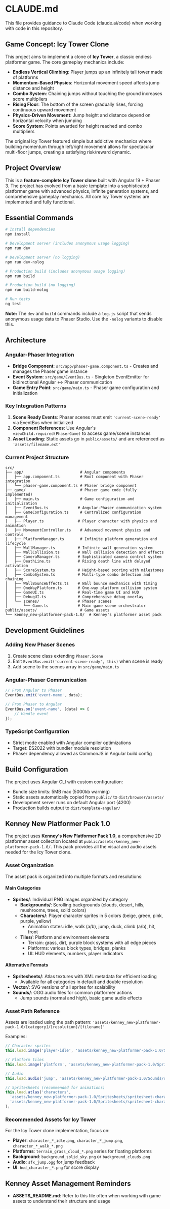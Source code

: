 # CLAUDE.md

This file provides guidance to Claude Code (claude.ai/code) when working with code in this repository.

## Game Concept: Icy Tower Clone

This project aims to implement a clone of **Icy Tower**, a classic endless platformer game. The core gameplay mechanics include:

- **Endless Vertical Climbing**: Player jumps up an infinitely tall tower made of platforms
- **Momentum-Based Physics**: Horizontal movement speed affects jump distance and height
- **Combo System**: Chaining jumps without touching the ground increases score multipliers
- **Rising Floor**: The bottom of the screen gradually rises, forcing continuous upward movement
- **Physics-Driven Movement**: Jump height and distance depend on horizontal velocity when jumping
- **Score System**: Points awarded for height reached and combo multipliers

The original Icy Tower featured simple but addictive mechanics where building momentum through left/right movement allows for spectacular multi-floor jumps, creating a satisfying risk/reward dynamic.

## Project Overview

This is a **feature-complete Icy Tower clone** built with Angular 19 + Phaser 3. The project has evolved from a basic template into a sophisticated platformer game with advanced physics, infinite generation systems, and comprehensive gameplay mechanics. All core Icy Tower systems are implemented and fully functional.

## Essential Commands

```bash
# Install dependencies
npm install

# Development server (includes anonymous usage logging)
npm run dev

# Development server (no logging)
npm run dev-nolog

# Production build (includes anonymous usage logging)
npm run build

# Production build (no logging)
npm run build-nolog

# Run tests
ng test
```

**Note:** The `dev` and `build` commands include a `log.js` script that sends anonymous usage data to Phaser Studio. Use the `-nolog` variants to disable this.

## Architecture

### Angular-Phaser Integration
- **Bridge Component**: `src/app/phaser-game.component.ts` - Creates and manages the Phaser game instance
- **Event System**: `src/game/EventBus.ts` - Singleton EventEmitter for bidirectional Angular ↔ Phaser communication
- **Game Entry Point**: `src/game/main.ts` - Phaser game configuration and initialization

### Key Integration Patterns
1. **Scene Ready Events**: Phaser scenes must emit `'current-scene-ready'` via EventBus when initialized
2. **Component References**: Use Angular's `viewChild.required(PhaserGame)` to access game/scene instances
3. **Asset Loading**: Static assets go in `public/assets/` and are referenced as `'assets/filename.ext'`

### Current Project Structure
```
src/
├── app/                         # Angular components
│   ├── app.component.ts         # Root component with Phaser integration
│   └── phaser-game.component.ts # Phaser bridge component
├── game/                        # Phaser game code (fully implemented)
│   ├── main.ts                  # Game configuration and initialization
│   ├── EventBus.ts             # Angular-Phaser communication system
│   ├── GameConfiguration.ts     # Centralized configuration management
│   ├── Player.ts               # Player character with physics and animation
│   ├── MovementController.ts    # Advanced movement physics and controls
│   ├── PlatformManager.ts       # Infinite platform generation and lifecycle
│   ├── WallManager.ts          # Infinite wall generation system
│   ├── WallCollision.ts        # Wall collision detection and effects
│   ├── CameraManager.ts        # Sophisticated camera control system
│   ├── DeathLine.ts            # Rising death line with delayed activation
│   ├── ScoreSystem.ts          # Height-based scoring with milestones
│   ├── ComboSystem.ts          # Multi-type combo detection and chaining
│   ├── WallBounceEffects.ts    # Wall bounce mechanics with timing
│   ├── OneWayPlatform.ts       # One-way platform collision system
│   ├── GameUI.ts               # Real-time game UI and HUD
│   ├── DebugUI.ts              # Comprehensive debug overlay
│   └── scenes/                 # Phaser scenes
│       └── Game.ts             # Main game scene orchestrator
public/assets/                   # Game assets
└── kenney_new-platformer-pack-1.0/  # Kenney's platformer asset pack
```

## Development Guidelines

### Adding New Phaser Scenes
1. Create scene class extending `Phaser.Scene`
2. Emit `EventBus.emit('current-scene-ready', this)` when scene is ready
3. Add scene to the scenes array in `src/game/main.ts`

### Angular-Phaser Communication
```typescript
// From Angular to Phaser
EventBus.emit('event-name', data);

// From Phaser to Angular
EventBus.on('event-name', (data) => {
    // Handle event
});
```

### TypeScript Configuration
- Strict mode enabled with Angular compiler optimizations
- Target: ES2022 with bundler module resolution
- Phaser dependency allowed as CommonJS in Angular build config

## Build Configuration

The project uses Angular CLI with custom configuration:
- Bundle size limits: 5MB max (5000kb warning)
- Static assets automatically copied from `public/` to `dist/browser/assets/`
- Development server runs on default Angular port (4200)
- Production builds output to `dist/template-angular/`

## Kenney New Platformer Pack 1.0

The project uses **Kenney's New Platformer Pack 1.0**, a comprehensive 2D platformer asset collection located at `public/assets/kenney_new-platformer-pack-1.0/`. This pack provides all the visual and audio assets needed for the Icy Tower clone.

### Asset Organization

The asset pack is organized into multiple formats and resolutions:

#### Main Categories
- **Sprites/**: Individual PNG images organized by category
  - **Backgrounds/**: Scrolling backgrounds (clouds, desert, hills, mushrooms, trees, solid colors)
  - **Characters/**: Player character sprites in 5 colors (beige, green, pink, purple, yellow)
    - Animation states: idle, walk (a/b), jump, duck, climb (a/b), hit, front
  - **Tiles/**: Platform and environment elements
    - Terrain: grass, dirt, purple block systems with all edge pieces
    - Platforms: various block types, bridges, planks
    - UI: HUD elements, numbers, player indicators

#### Alternative Formats
- **Spritesheets/**: Atlas textures with XML metadata for efficient loading
  - Available for all categories in default and double resolution
- **Vector/**: SVG versions of all sprites for scalability
- **Sounds/**: OGG audio files for common platformer actions
  - Jump sounds (normal and high), basic game audio effects

### Asset Path Reference
Assets are loaded using the path pattern: `'assets/kenney_new-platformer-pack-1.0/[category]/[resolution]/[filename]'`

Examples:
```typescript
// Character sprites
this.load.image('player-idle', 'assets/kenney_new-platformer-pack-1.0/Sprites/Characters/Default/character_beige_idle.png');

// Platform tiles  
this.load.image('platform', 'assets/kenney_new-platformer-pack-1.0/Sprites/Tiles/Default/terrain_grass_cloud_middle.png');

// Audio
this.load.audio('jump', 'assets/kenney_new-platformer-pack-1.0/Sounds/sfx_jump.ogg');

// Spritesheets (recommended for animations)
this.load.atlas('characters', 
  'assets/kenney_new-platformer-pack-1.0/Spritesheets/spritesheet-characters-default.png',
  'assets/kenney_new-platformer-pack-1.0/Spritesheets/spritesheet-characters-default.xml'
);
```

### Recommended Assets for Icy Tower
For the Icy Tower clone implementation, focus on:
- **Player**: `character_*_idle.png`, `character_*_jump.png`, `character_*_walk_*.png`
- **Platforms**: `terrain_grass_cloud_*.png` series for floating platforms
- **Background**: `background_solid_sky.png` or `background_clouds.png`
- **Audio**: `sfx_jump.ogg` for jump feedback
- **UI**: `hud_character_*.png` for score display

## Kenney Asset Management Reminders

- **ASSETS_README.md**: Refer to this file often when working with game assets to understand their structure and usage